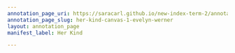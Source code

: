 ```yaml
---
annotation_page_uri: https://saracarl.github.io/new-index-term-2/annotations/her-kind-canvas-1-evelyn-werner.json
annotation_page_slug: her-kind-canvas-1-evelyn-werner
layout: annotation_page
manifest_label: Her Kind

---
```


